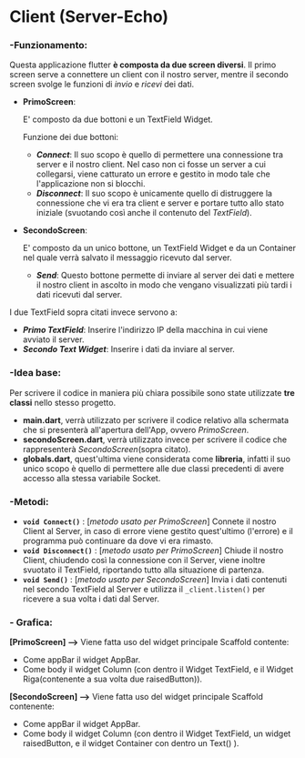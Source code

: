 # Client (Server-Echo)

### -Funzionamento:

Questa applicazione flutter **è composta da due screen diversi**. Il primo screen serve a connettere un client con il nostro server, mentre il secondo screen svolge le funzioni di *invio* e *ricevi* dei dati.

- **PrimoScreen**:

	E' composto da due bottoni e  un TextField Widget.

	Funzione dei due bottoni:

	- **_Connect_**: Il suo scopo è quello di permettere una connessione tra server e il nostro client. Nel caso non ci fosse un server a cui collegarsi, viene catturato un errore e gestito in modo tale che l'applicazione non si blocchi.
	- **_Disconnect_**: Il suo scopo è unicamente quello di distruggere la connessione che vi era tra client e server e portare tutto allo stato iniziale (svuotando così anche il contenuto del *TextField*).

- **SecondoScreen**:

	E' composto da un unico bottone, un TextField Widget e da un Container nel quale verrà salvato il messaggio ricevuto dal server.

	- **_Send_**: Questo bottone permette di inviare al server dei dati e mettere il nostro client in ascolto in modo che vengano visualizzati più tardi i dati ricevuti dal server.

I due TextField sopra citati invece servono a:

- **_Primo TextField_**: Inserire l'indirizzo IP della macchina in cui viene avviato il server.
- **_Secondo Text Widget_**: Inserire i dati da inviare al server.

### -Idea base:

Per scrivere il codice in maniera più chiara possibile sono state utilizzate **tre classi** nello stesso progetto.

- **main.dart**, verrà utilizzato per scrivere il codice relativo alla schermata che si presenterà all'apertura dell'App, ovvero *PrimoScreen*.
- **secondoScreen.dart**, verrà utilizzato invece per scrivere il codice che rappresenterà *SecondoScreen*(sopra citato).
- **globals.dart**, quest'ultima viene considerata come **libreria**, infatti il suo unico scopo è quello di permettere alle due classi precedenti di avere accesso alla stessa variabile Socket.

### -Metodi:

- **`void Connect()`** : [*_metodo usato per PrimoScreen_*] Connete il nostro Client al Server, in caso di errore viene gestito quest'ultimo (l'errore) e il programma può continuare da dove vi era rimasto.
-  **`void Disconnect()`** : [*_metodo usato per PrimoScreen_*] Chiude il nostro Client, chiudendo così la connessione con il Server, viene inoltre svuotato il TextField, riportando tutto alla situazione di partenza.
-  **`void Send()`** : [*_metodo usato per SecondoScreen_*] Invia i dati contenuti nel secondo TextField al Server e utilizza il `_client.listen()` per ricevere a sua volta i dati dal Server.

### - Grafica:

**[PrimoScreen] -->** Viene fatta uso del widget principale Scaffold contente:

- Come appBar il widget AppBar.
- Come body il widget Column (con dentro il Widget TextField, e il Widget Riga(contenente a sua volta due raisedButton)).

**[SecondoScreen] -->** Viene fatta uso del widget principale Scaffold contenente:

- Come appBar il widget AppBar.
- Come body il widget Column (con dentro il Widget TextField, un widget raisedButton, e il widget Container con dentro un Text() ).